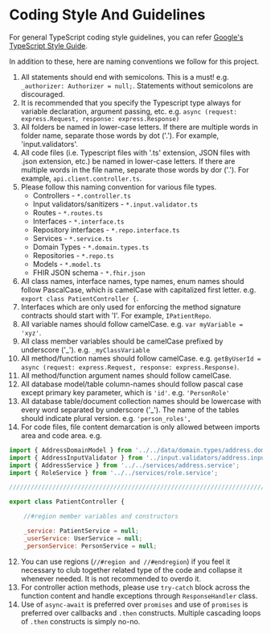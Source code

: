 # Coding Style And Guidelines

For general TypeScript coding style guidelines, you can refer [Google's TypeScript Style Guide](https://google.github.io/styleguide/tsguide.html).

In addition to these, here are naming conventions we follow for this project.

1. All statements should end with semicolons. This is a must! e.g. `_authorizer: Authorizer = null;`. Statements without semicolons are discouraged.
2. It is recommended that you specify the Typescript type always for variable declaration, argument passing, etc. e.g. `async (request: express.Request, response: express.Response)`
3. All folders be named in lower-case letters. If there are multiple words in folder name, separate those words by dot ('.'). For example, 'input.validators'.
4. All code files (i.e. Typescript files with '.ts' extension, JSON files with .json extension, etc.) be named in lower-case letters. If there are multiple words in the file name, separate those words by dor ('.'). For example, `api.client.controller.ts`.
5. Please follow this naming convention for various file types.
   - Controllers - `*.controller.ts`
   - Input validators/sanitizers - `*.input.validator.ts`
   - Routes - `*.routes.ts`
   - Interfaces - `*.interface.ts`
   - Repository interfaces - `*.repo.interface.ts`
   - Services - `*.service.ts`
   - Domain Types - `*.domain.types.ts`
   - Repositories - `*.repo.ts`
   - Models - `*.model.ts`
   - FHIR JSON schema - `*.fhir.json`
6. All class names, interface names, type names, enum names should follow PascalCase, which is camelCase with capitalized first letter. e.g. `export class PatientController {`.
7. Interfaces which are only used for enforcing the method signature contracts should start with 'I'. For example, `IPatientRepo`.
8. All variable names should follow camelCase. e.g. `var myVariable = 'xyz'`.
9. All class member variables should be camelCase prefixed by underscore ('_'). e.g. `_myClassVariable`
10. All method/function names should follow camelCase. e.g. `getByUserId = async (request: express.Request, response: express.Response)`.
11. All method/function argument names should follow camelCase.
12. All database model/table column-names should follow pascal case except primary key parameter, which is `'id'`. e.g. `'PersonRole'`
13. All database table/document collection names should be lowercase with every word separated by underscore ('_'). The name of the tables should indicate plural version. e.g. `'person_roles',`
14. For code files, file content demarcation is only allowed between imports area and code area. 
    e.g. 
```javascript
import { AddressDomainModel } from '../../data/domain.types/address.domain.types';
import { AddressInputValidator } from '../input.validators/address.input.validator';
import { AddressService } from '../../services/address.service';
import { RoleService } from '../../services/role.service';

//////////////////////////////////////////////////////////////////////////////

export class PatientController {

    //#region member variables and constructors

    _service: PatientService = null;
    _userService: UserService = null;
    _personService: PersonService = null;
```

12. You can use regions (`//#region and //#endregion`) if you feel it necessary to club together related type of the code and collapse it whenever needed. It is not recommended to overdo it.
13. For controller action methods, please use `try-catch` block across the function content and handle exceptions through `ResponseHandler` class.
14. Use of `async-await` is preferred over `promises` and use of `promises` is preferred over callbacks and `.then` constructs. Multiple cascading loops of `.then` constructs is simply no-no.
